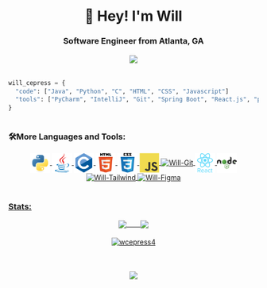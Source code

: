 <div align="center">
  <h1/>👋 Hey! I'm Will </h1>
  
  <h3 align="center">Software Engineer from Atlanta, GA</h3>
  
  <a href="https://www.linkedin.com/in/will-cepress/" target="_blank"><img align="center" src="https://img.shields.io/badge/LinkedIn-0077B5?style=for-the-badge&logo=linkedin&logoColor=white" target="_blank"></a>
  <br><br/>
</div>


```python
will_cepress = {
  "code": ["Java", "Python", "C", "HTML", "CSS", "Javascript"]
  "tools": ["PyCharm", "IntelliJ", "Git", "Spring Boot", "React.js", "pandas"]
}
```

#   
<div align="center">
 <h3 align="left">🛠️More Languages and Tools:</h3>
 <a href="https://www.python.org" target="_blank" rel="noreferrer"> <img align="center" src="https://raw.githubusercontent.com/devicons/devicon/master/icons/python/python-original.svg" alt="Will-Python" width="40" height="40"/> </a>
 <a href="https://www.java.com" target="_blank" rel="noreferrer"> <img align="center" src="https://raw.githubusercontent.com/devicons/devicon/master/icons/java/java-original.svg" alt="Will-Java" width="40" height="40"/> </a>
 <a href="https://www.cprogramming.com/" target="_blank" rel="noreferrer"> <img align="center" src="https://raw.githubusercontent.com/devicons/devicon/master/icons/c/c-original.svg" alt="Will-C" width="40" height="40"/> </a>
 <a href="https://www.w3.org/html/" target="_blank" rel="noreferrer"> <img align="center" src="https://raw.githubusercontent.com/devicons/devicon/master/icons/html5/html5-original-wordmark.svg" alt="Will-HTML" width="40" height="40"/> </a>
  <a href="https://www.w3schools.com/css/" target="_blank" rel="noreferrer"> <img align="center" src="https://raw.githubusercontent.com/devicons/devicon/master/icons/css3/css3-original-wordmark.svg" alt="Will-CSS" width="40" height="40"/> </a>
 <a href="https://developer.mozilla.org/en-US/docs/Web/JavaScript" target="_blank" rel="noreferrer"> <img align="center" src="https://raw.githubusercontent.com/devicons/devicon/master/icons/javascript/javascript-original.svg" alt="Will-Javascript" width="40" height="40"/> </a> 
 <a href="https://git-scm.com/" target="_blank" rel="noreferrer"> <img align="center" src="https://www.vectorlogo.zone/logos/git-scm/git-scm-icon.svg" alt="Will-Git" width="40" height="40"/> </a>
 <a href="https://reactjs.org/" target="_blank" rel="noreferrer"> <img align="center" src="https://raw.githubusercontent.com/devicons/devicon/master/icons/react/react-original-wordmark.svg" alt="Will-React" width="40" height="40"/> </a>
 <a href="https://nodejs.org" target="_blank" rel="noreferrer"> <img align="center" src="https://raw.githubusercontent.com/devicons/devicon/master/icons/nodejs/nodejs-original-wordmark.svg" alt="Will-NodeJS" width="40" height="40"/> </a> 
 <a href="https://tailwindcss.com/" target="_blank" rel="noreferrer"> <img align="center" src="https://www.vectorlogo.zone/logos/tailwindcss/tailwindcss-icon.svg" alt="Will-Tailwind" width="40" height="40"/>
 <a href="https://www.figma.com/" target="_blank" rel="noreferrer"> <img align="center" src="https://www.vectorlogo.zone/logos/figma/figma-icon.svg" alt="Will-Figma" width="40" height="40"/> 
</div>

#
<div align="center">
 <h3 align="left">Stats:</h3>
 <a href="https://github.com/wcepress4">
  <img height="180em" align="center" src="https://github-readme-stats.vercel.app/api/top-langs/?username=wcepress4&layout=compact&langs_count=7&theme=dark"/>
   &nbsp &nbsp &nbsp
  <img height="180em" align="center" src="https://github-readme-stats.vercel.app/api?username=wcepress4&show_icons=true&theme=dark"/>
   <br> <br/>
  <img height="180em" align="center" src="https://github-profile-summary-cards.vercel.app/api/cards/profile-details?username=wcepress4&theme=dark" alt="wcepress4"/>
 </a>
  <br><br/>
  <br> <br/>
  <img src="https://media.giphy.com/media/thCREZReVdhpPbc3Wo/giphy.gif?cid=ecf05e47z9tmzr5u6zy7xnos2k8uhz9gpptf4u9i1xkjb8qr&ep=v1_gifs_search&rid=giphy.gif&ct=g">
</div>

<!--
**wcepress4/wcepress4** is a ✨ _special_ ✨ repository because its `README.md` (this file) appears on your GitHub profile.

Here are some ideas to get you started:

- 🔭 I’m currently working on ...
- 🌱 I’m currently learning ...
- 👯 I’m looking to collaborate on ...
- 🤔 I’m looking for help with ...
- 💬 Ask me about ...
- 📫 How to reach me: ...
- 😄 Pronouns: ...
- ⚡ Fun fact: ...
-->
